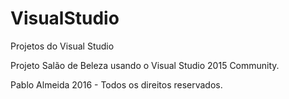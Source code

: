 # VisualStudio
Projetos do Visual Studio

Projeto Salão de Beleza usando o Visual Studio 2015 Community.

Pablo Almeida 2016 - Todos os direitos reservados.

